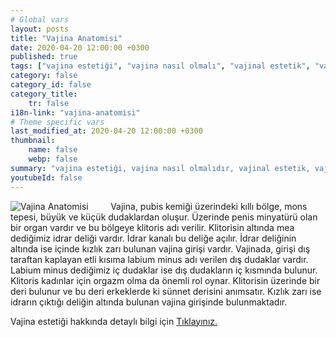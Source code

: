 ```yaml
---
# Global vars
layout: posts
title: "Vajina Anatomisi"
date: 2020-04-20 12:00:00 +0300
published: true
tags: ["vajina estetiği", "vajina nasıl olmalı", "vajinal estetik", "vajina estetiği ameliyatı", "vajinal estetik avantajı", "vajina estetiği gerektiren durumlar", "Vajina Estetiği Nedir", "vajina estetiği doktor", "Vajina Estetiği Amacı", "Vajina Şekil Bozukluğu", "Vajina Estetiği Lazer" ,"vajina anatomisi", "vajina ameliyatı", "labioplasti", "klitoris ameliyatı", "klitoris estetiği", "Labium estetiği", "iç dudak ameliyatı" , "dış dudak ameliyatı", "pubis estetiği", "himenoplasti ", "vajina daraltma", "vajinoplasti", "vajina daraltma nedir", "vajina daraltma ameliyatı", "vajina sarkması", "vajina sarkması ameliyatı", "Turc tekniği", "Turc ameliyatı"]
category: false
category_id: false
category_title:
    tr: false
i18n-link: "vajina-anatomisi"
# Theme specific vars
last_modified_at: 2020-04-20 12:00:00 +0300
thumbnail:
    name: false
    webp: false
summary: "vajina estetiği, vajina nasıl olmalıdır, vajinal estetik, vajinal estetik ücreti, vajinal estetik ameliyatı, vajinal estetik avantajları, vajinal estetik gerektiren durumlar, Vajina Estetiği Nedir, Vajina estetiği için hangi doktor, Vajina Estetiği Amacı, Vajina Şekil Bozuklukları, Vajina Estetiğinde Lazer "
youtubeId: false
---
```


![Vajina Anatomisi](/assets/img/vajinaanatomisi.jpeg)
&nbsp;&nbsp;&nbsp;&nbsp;&nbsp;&nbsp;&nbsp;&nbsp;Vajina, pubis kemiği üzerindeki kıllı bölge, mons tepesi, büyük ve küçük dudaklardan oluşur. Üzerinde penis minyatürü olan bir organ vardır ve bu bölgeye klitoris adı verilir. Klitorisin altında mea dediğimiz idrar deliği vardır. İdrar kanalı bu deliğe açılır. İdrar deliğinin altında ise içinde kızlık zarı bulunan vajina girişi vardır. Vajinada, girişi dış taraftan kaplayan etli kısıma labium minus adı verilen dış dudaklar vardır. Labium minus dediğimiz iç dudaklar ise dış dudakların iç kısmında bulunur. Klitoris kadınlar için orgazm olma da önemli rol oynar. Klitorisin üzerinde bir deri bulunur ve bu deri erkeklerde ki sünnet derisini anımsatır. Kızlık zarı ise idrarın çıktığı deliğin altında bulunan vajina girişinde bulunmaktadır.    

Vajina estetiği hakkında detaylı bilgi için [Tıklayınız.](https://www.onoluroloji.com/vajina-estetigi)
